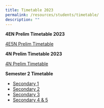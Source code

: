 ```yaml
---
title: Timetable 2023
permalink: /resources/students/timetable/
description: ""
---
```

**4EN Prelim Timetable 2023**

[4E5N Prelim Timetable](/files/Timetable/4e5nprelims%20tt2023a.pdf)


**4N Prelim Timetable 2023**

[4N Prelim Timetable](/files/Timetable/4nprelimstt2023.pdf)


**Semester 2 Timetable**
* [Secondary 1](/files/Timetable/secondary%201s2.pdf)
* [Secondary 2](/files/Timetable/secondary%202s2.pdf)
* [Secondary 3](/files/Timetable/secondary%203s2.pdf)
* [Secondary 4 & 5](/files/Timetable/secondary%204s2.pdf)
